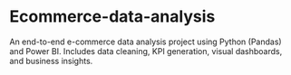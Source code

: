# Ecommerce-data-analysis
An end-to-end e-commerce data analysis project using Python (Pandas) and Power BI. Includes data cleaning, KPI generation, visual dashboards, and business insights.
